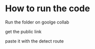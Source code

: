 # How to run the code

Run the folder on goolge collab

get the public link

paste it with the detect route


